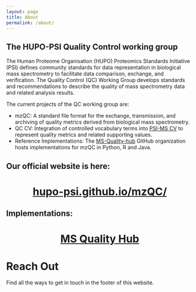 ```yaml
---
layout: page
title: About
permalink: /about/
---
```


## The HUPO-PSI Quality Control working group

The Human Proteome Organisation (HUPO) Proteomics Standards Initiative (PSI) defines community standards for data representation in biological mass spectrometry to facilitate data comparison, exchange, and verification. The Quality Control (QC) Working Group develops standards and recommendations to describe the quality of mass spectrometry data and related analysis results.

The current projects of the QC working group are:

- mzQC: A standard file format for the exchange, transmission, and archiving of quality metrics derived from biological mass spectrometry.
- QC CV: Integration of controlled vocabulary terms into [PSI-MS CV](https://github.com/HUPO-PSI/psi-ms-CV/) to represent quality metrics and related supporting values.
- Reference Implementations: The [MS-Quality-hub](https://github.com/MS-Quality-hub/) GitHub organization hosts implementations for mzQC in Python, R and Java.

## Our official website is here:
<div align="center">
   <h1><a href="https://hupo-psi.github.io/mzQC/"><b>hupo-psi.github.io/mzQC/</b></a></h1>
</div>

## Implementations:
<div align="center">
   <h1><a href="https://github.com/MS-Quality-hub"><b>MS Quality Hub</b></a></h1>
</div>


# Reach Out 
Find all the ways to get in touch in the footer of this website.

